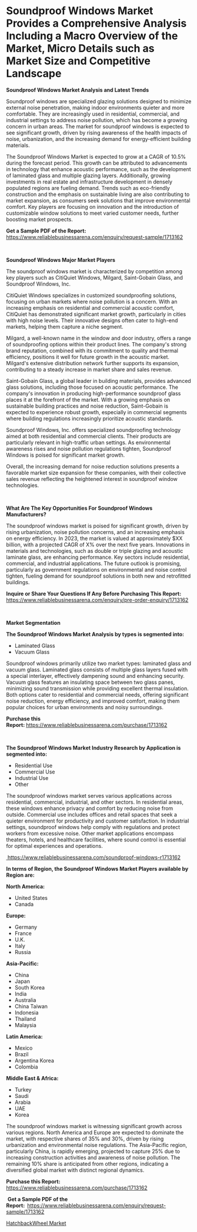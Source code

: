 <p><h1>Soundproof Windows Market Provides a Comprehensive Analysis Including a Macro Overview of the Market, Micro Details such as Market Size and Competitive Landscape</h1></p><p><strong>Soundproof Windows Market Analysis and Latest Trends</strong></p>
<p><p>Soundproof windows are specialized glazing solutions designed to minimize external noise penetration, making indoor environments quieter and more comfortable. They are increasingly used in residential, commercial, and industrial settings to address noise pollution, which has become a growing concern in urban areas. The market for soundproof windows is expected to see significant growth, driven by rising awareness of the health impacts of noise, urbanization, and the increasing demand for energy-efficient building materials.</p><p>The Soundproof Windows Market is expected to grow at a CAGR of 10.5% during the forecast period. This growth can be attributed to advancements in technology that enhance acoustic performance, such as the development of laminated glass and multiple glazing layers. Additionally, growing investments in real estate and infrastructure development in densely populated regions are fueling demand. Trends such as eco-friendly construction and the emphasis on sustainable living are also contributing to market expansion, as consumers seek solutions that improve environmental comfort. Key players are focusing on innovation and the introduction of customizable window solutions to meet varied customer needs, further boosting market prospects.</p></p>
<p><strong>Get a Sample PDF of the Report:&nbsp;</strong> <a href="https://www.reliablebusinessarena.com/enquiry/request-sample/1713162?utm_campaign=1841&utm_medium=2&utm_source=Github&utm_content=ia&utm_term=28032025&utm_id=soundproof-windows">https://www.reliablebusinessarena.com/enquiry/request-sample/1713162</a></p>
<p>&nbsp;</p>
<p><strong>Soundproof Windows Major Market Players</strong></p>
<p><p>The soundproof windows market is characterized by competition among key players such as CitiQuiet Windows, Milgard, Saint-Gobain Glass, and Soundproof Windows, Inc. </p><p>CitiQuiet Windows specializes in customized soundproofing solutions, focusing on urban markets where noise pollution is a concern. With an increasing emphasis on residential and commercial acoustic comfort, CitiQuiet has demonstrated significant market growth, particularly in cities with high noise levels. Their innovative designs often cater to high-end markets, helping them capture a niche segment.</p><p>Milgard, a well-known name in the window and door industry, offers a range of soundproofing options within their product lines. The company's strong brand reputation, combined with its commitment to quality and thermal efficiency, positions it well for future growth in the acoustic market. Milgard's extensive distribution network further supports its expansion, contributing to a steady increase in market share and sales revenue.</p><p>Saint-Gobain Glass, a global leader in building materials, provides advanced glass solutions, including those focused on acoustic performance. The company's innovation in producing high-performance soundproof glass places it at the forefront of the market. With a growing emphasis on sustainable building practices and noise reduction, Saint-Gobain is expected to experience robust growth, especially in commercial segments where building regulations increasingly prioritize acoustic standards.</p><p>Soundproof Windows, Inc. offers specialized soundproofing technology aimed at both residential and commercial clients. Their products are particularly relevant in high-traffic urban settings. As environmental awareness rises and noise pollution regulations tighten, Soundproof Windows is poised for significant market growth.</p><p>Overall, the increasing demand for noise reduction solutions presents a favorable market size expansion for these companies, with their collective sales revenue reflecting the heightened interest in soundproof window technologies.</p></p>
<p>&nbsp;</p>
<p><strong>What Are The Key Opportunities For Soundproof Windows Manufacturers?</strong></p>
<p><p>The soundproof windows market is poised for significant growth, driven by rising urbanization, noise pollution concerns, and an increasing emphasis on energy efficiency. In 2023, the market is valued at approximately $XX billion, with a projected CAGR of X% over the next five years. Innovations in materials and technologies, such as double or triple glazing and acoustic laminate glass, are enhancing performance. Key sectors include residential, commercial, and industrial applications. The future outlook is promising, particularly as government regulations on environmental and noise control tighten, fueling demand for soundproof solutions in both new and retrofitted buildings.</p></p>
<p><strong>Inquire or Share Your Questions If Any Before Purchasing This Report:</strong> <a href="https://www.reliablebusinessarena.com/enquiry/pre-order-enquiry/1713162?utm_campaign=1841&utm_medium=2&utm_source=Github&utm_content=ia&utm_term=28032025&utm_id=soundproof-windows">https://www.reliablebusinessarena.com/enquiry/pre-order-enquiry/1713162</a></p>
<p>&nbsp;</p>
<p><strong>Market Segmentation</strong></p>
<p><strong>The Soundproof Windows Market Analysis by types is segmented into:</strong></p>
<p><ul><li>Laminated Glass</li><li>Vacuum Glass</li></ul></p>
<p><p>Soundproof windows primarily utilize two market types: laminated glass and vacuum glass. Laminated glass consists of multiple glass layers fused with a special interlayer, effectively dampening sound and enhancing security. Vacuum glass features an insulating space between two glass panes, minimizing sound transmission while providing excellent thermal insulation. Both options cater to residential and commercial needs, offering significant noise reduction, energy efficiency, and improved comfort, making them popular choices for urban environments and noisy surroundings.</p></p>
<p><strong>Purchase this Report:&nbsp;</strong><a href="https://www.reliablebusinessarena.com/purchase/1713162?utm_campaign=1841&utm_medium=2&utm_source=Github&utm_content=ia&utm_term=28032025&utm_id=soundproof-windows">https://www.reliablebusinessarena.com/purchase/1713162</a></p>
<p>&nbsp;</p>
<p><strong>The Soundproof Windows Market Industry Research by Application is segmented into:</strong></p>
<p><ul><li>Residential Use</li><li>Commercial Use</li><li>Industrial Use</li><li>Other</li></ul></p>
<p><p>The soundproof windows market serves various applications across residential, commercial, industrial, and other sectors. In residential areas, these windows enhance privacy and comfort by reducing noise from outside. Commercial use includes offices and retail spaces that seek a quieter environment for productivity and customer satisfaction. In industrial settings, soundproof windows help comply with regulations and protect workers from excessive noise. Other market applications encompass theaters, hotels, and healthcare facilities, where sound control is essential for optimal experiences and operations.</p></p>
<p><a href="https://www.reliablebusinessarena.com/soundproof-windows-r1713162?utm_campaign=1841&utm_medium=2&utm_source=Github&utm_content=ia&utm_term=28032025&utm_id=soundproof-windows">&nbsp;https://www.reliablebusinessarena.com/soundproof-windows-r1713162</a></p>
<p><strong>In terms of Region, the Soundproof Windows Market Players available by Region are:</strong></p>
<p>
    <p> <strong> North America: </strong>
        <ul>
            <li>United States</li>
            <li>Canada</li>
        </ul>
        </p> 
    <p> <strong> Europe: </strong>
        <ul>
            <li>Germany</li>
            <li>France</li>
            <li>U.K.</li>
            <li>Italy</li>
            <li>Russia</li>
        </ul>
        </p> 
    <p> <strong> Asia-Pacific: </strong>
        <ul>
            <li>China</li>
            <li>Japan</li>
            <li>South Korea</li>
            <li>India</li>
            <li>Australia</li>
            <li>China Taiwan</li>
            <li>Indonesia</li>
            <li>Thailand</li>
            <li>Malaysia</li>
        </ul>
        </p> 
    <p> <strong> Latin America: </strong>
        <ul>
            <li>Mexico</li>
            <li>Brazil</li>
            <li>Argentina Korea</li>
            <li>Colombia</li>
        </ul>
        </p> 
    <p> <strong> Middle East & Africa: </strong>
        <ul>
            <li>Turkey</li>
            <li>Saudi</li>
            <li>Arabia</li>
            <li>UAE</li>
            <li>Korea</li>
        </ul>
    </p>
    </p>
<p><p>The soundproof windows market is witnessing significant growth across various regions. North America and Europe are expected to dominate the market, with respective shares of 35% and 30%, driven by rising urbanization and environmental noise regulations. The Asia-Pacific region, particularly China, is rapidly emerging, projected to capture 25% due to increasing construction activities and awareness of noise pollution. The remaining 10% share is anticipated from other regions, indicating a diversified global market with distinct regional dynamics.</p></p>
<p><strong>Purchase this Report: </strong><a href="https://www.reliablebusinessarena.com/purchase/1713162?utm_campaign=1841&utm_medium=2&utm_source=Github&utm_content=ia&utm_term=28032025&utm_id=soundproof-windows">https://www.reliablebusinessarena.com/purchase/1713162</a></p>
<p>&nbsp;<strong>Get a Sample PDF of the Report:&nbsp;&nbsp;</strong><a href="https://www.reliablebusinessarena.com/enquiry/request-sample/1713162?utm_campaign=1841&utm_medium=2&utm_source=Github&utm_content=ia&utm_term=28032025&utm_id=soundproof-windows">https://www.reliablebusinessarena.com/enquiry/request-sample/1713162</a></p>
<p><strong></strong></p>
<p><p><a href="https://github.com/julyju69/Market-Research-Report-List-6/blob/main/hatchbackwheel-market.md?utm_campaign=1841&utm_medium=2&utm_source=Github&utm_content=ia&utm_term=28032025&utm_id=soundproof-windows">HatchbackWheel Market</a></p></p>